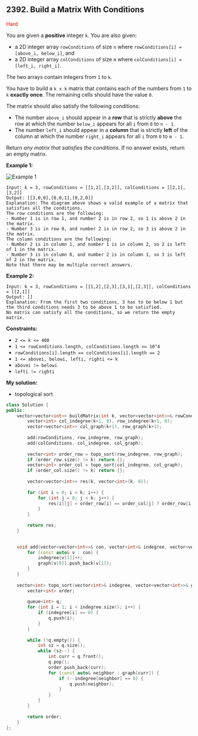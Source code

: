 ## 2392. Build a Matrix With Conditions
<span style="color:red">Hard</span>

You are given a **positive** integer `k`. You are also given:

- a 2D integer array `rowConditions` of size `n` where `rowConditions[i] = [above_i, below_i]`, and
- a 2D integer array `colConditions` of size `m` where `colConditions[i] = [left_i, right_i]`.

The two arrays contain integers from `1` to `k`.

You have to build a `k x k` matrix that contains each of the numbers from `1` to `k` **exactly once**. The remaining cells should have the value `0`.

The matrix should also satisfy the following conditions:

- The number `above_i` should appear in a **row** that is strictly **above** the row at which the number `below_i` appears for all `i` from `0` to `n - 1`.
- The number `left_i` should appear in a **column** that is strictly **left** of the column at which the number `right_i` appears for all `i` from `0` to `m - 1`.

Return *any matrix that satisfies the conditions*. If no answer exists, return an empty matrix.

**Example 1:**

![Example 1](https://assets.leetcode.com/uploads/2022/07/06/gridosdrawio.png)
```
Input: k = 3, rowConditions = [[1,2],[3,2]], colConditions = [[2,1],[3,2]]
Output: [[3,0,0],[0,0,1],[0,2,0]]
Explanation: The diagram above shows a valid example of a matrix that satisfies all the conditions.
The row conditions are the following:
- Number 1 is in row 1, and number 2 is in row 2, so 1 is above 2 in the matrix.
- Number 3 is in row 0, and number 2 is in row 2, so 3 is above 2 in the matrix.
The column conditions are the following:
- Number 2 is in column 1, and number 1 is in column 2, so 2 is left of 1 in the matrix.
- Number 3 is in column 0, and number 2 is in column 1, so 3 is left of 2 in the matrix.
Note that there may be multiple correct answers.
```

**Example 2:**
```
Input: k = 3, rowConditions = [[1,2],[2,3],[3,1],[2,3]], colConditions = [[2,1]]
Output: []
Explanation: From the first two conditions, 3 has to be below 1 but the third conditions needs 3 to be above 1 to be satisfied.
No matrix can satisfy all the conditions, so we return the empty matrix.
```

**Constraints:**

+ `2 <= k <= 400`
+ `1 <= rowConditions.length, colConditions.length <= 10^4`
+ `rowConditions[i].length == colConditions[i].length == 2`
+ `1 <= abovei, belowi, lefti, righti <= k`
+ `abovei != belowi`
+ `lefti != righti`

**My solution:**
+ topological sort
```cpp
class Solution {
public:
    vector<vector<int>> buildMatrix(int k, vector<vector<int>>& rowConditions, vector<vector<int>>& colConditions) {
        vector<int> col_indegree(k+1, 0), row_indegree(k+1, 0);
        vector<vector<int>> col_graph(k+1), row_graph(k+1);
        
        add(rowConditions, row_indegree, row_graph);
        add(colConditions, col_indegree, col_graph);
        
        vector<int> order_row = topo_sort(row_indegree, row_graph);
        if (order_row.size() != k) return {};
        vector<int> order_col = topo_sort(col_indegree, col_graph);
        if (order_col.size() != k) return {};
        
        vector<vector<int>> res(k, vector<int>(k, 0));
        
        for (int i = 0; i < k; i++) {
            for (int j = 0; j < k; j++) {
                res[i][j] = order_row[i] == order_col[j] ? order_row[i] : 0;
            }
        }
        
        return res;
    }

    
    void add(vector<vector<int>>& con, vector<int>& indegree, vector<vector<int>>& graph) {
        for (const auto& v : con) {
            indegree[v[1]]++;
            graph[v[0]].push_back(v[1]);
        }
    }
    
    vector<int> topo_sort(vector<int>& indegree, vector<vector<int>>& graph) {
        vector<int> order;
        
        queue<int> q;
        for (int i = 1; i < indegree.size(); i++) {
            if (indegree[i] == 0) {
                q.push(i);
            }
        }
        
        while (!q.empty()) {
            int sz = q.size();
            while (sz--) {
                int curr = q.front();
                q.pop();
                order.push_back(curr);
                for (const auto& neighbor : graph[curr]) {
                    if (--indegree[neighbor] == 0) {
                        q.push(neighbor);
                    }
                }
            }
        }
        
        return order;
    }
};
```